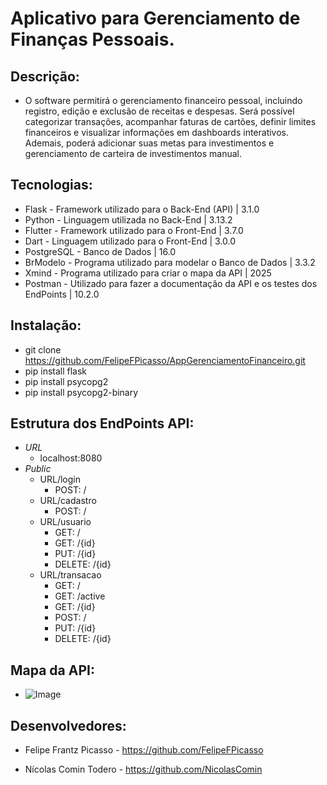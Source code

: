 # Aplicativo para Gerenciamento de Finanças Pessoais.

## Descrição: 
 - O software permitirá o gerenciamento financeiro pessoal, incluindo registro, edição e exclusão de receitas e despesas. Será possível categorizar transações, acompanhar faturas de cartões, definir limites financeiros e visualizar informações em dashboards interativos. Ademais, poderá adicionar suas metas para investimentos e gerenciamento de carteira de investimentos manual.

## Tecnologias:
- Flask - Framework utilizado para o Back-End (API) | 3.1.0
- Python - Linguagem utilizada no Back-End | 3.13.2
- Flutter - Framework utilizado para o Front-End | 3.7.0
- Dart - Linguagem utilizado para o Front-End | 3.0.0
- PostgreSQL - Banco de Dados | 16.0 
- BrModelo - Programa utilizado para modelar o Banco de Dados | 3.3.2
- Xmind - Programa utilizado para criar o mapa da API | 2025
- Postman -  Utilizado para fazer a documentação da API e os testes dos EndPoints | 10.2.0

## Instalação:

- git clone https://github.com/FelipeFPicasso/AppGerenciamentoFinanceiro.git
- pip install flask
- pip install psycopg2
- pip install psycopg2-binary

## Estrutura dos EndPoints API:

- *URL*
  - localhost:8080
- *Public*
    - URL/login
        - POST: /
    - URL/cadastro
        - POST: /
    - URL/usuario
        - GET: /
        - GET: /{id}
        - PUT: /{id}
        - DELETE: /{id}
    - URL/transacao
        - GET: /
        - GET: /active
        - GET: /{id}
        - POST: /
        - PUT: /{id}
        - DELETE: /{id}


## Mapa da API:

- ![Image](https://github.com/user-attachments/assets/3e0414fd-f6f7-460f-8543-6a2b59261a47)    

## Desenvolvedores:

- Felipe Frantz Picasso - https://github.com/FelipeFPicasso

- Nícolas Comin Todero - https://github.com/NicolasComin